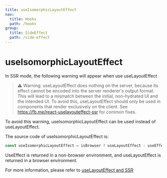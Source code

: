 ```yaml
---
title: useIsomorphicLayoutEffect
nav:
  title: Hooks
  path: /hooks
group:
  title: SideEffect
  path: /side-effect
---
```


# useIsomorphicLayoutEffect

<Tag lang="en-US" tags="ssr&crossPlatform"></Tag>

In SSR mode, the following warning will appear when use useLayoutEffect

> ⚠️ Warning: useLayoutEffect does nothing on the server, because its effect cannot be encoded into the server renderer's output format. This will lead to a mismatch between the initial, non-hydrated UI and the intended UI. To avoid this, useLayoutEffect should only be used in components that render exclusively on the client. See https://fb.me/react-uselayouteffect-ssr for common fixes.

To avoid this warning, useIsomorphicLayoutEffect can be used instead of useLayoutEffect.


The source code of useIsomorphicLayoutEffect is:

```javascript
const useIsomorphicLayoutEffect = isBrowser ? useLayoutEffect : useEffect;
```

UseEffect is returned in a non-browser environment, and useLayoutEffect is returned in a browser environment.

For more information, please refer to [useLayoutEffect and SSR](https://medium.com/@alexandereardon/uselayouteffect-and-ssr-192986cdcf7a)